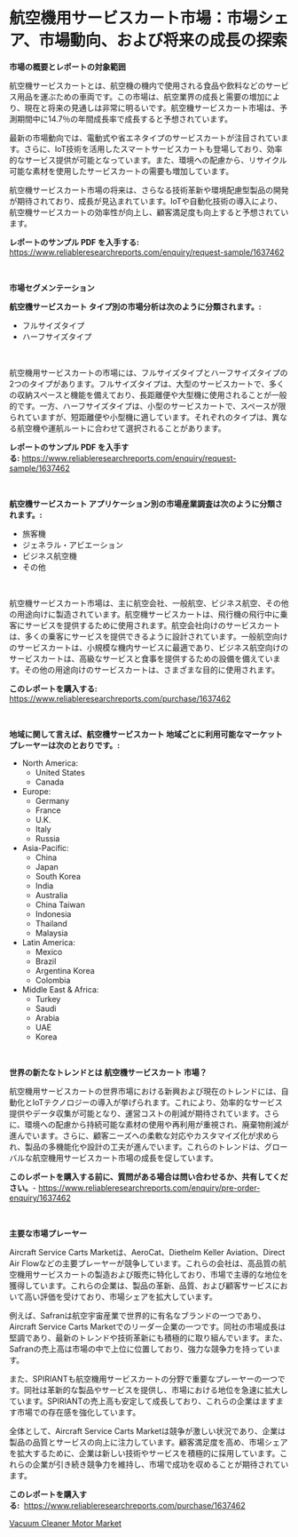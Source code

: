 <p><h1>航空機用サービスカート市場：市場シェア、市場動向、および将来の成長の探索</h1></p><p><strong>市場の概要とレポートの対象範囲</strong></p>
<p><p>航空機サービスカートとは、航空機の機内で使用される食品や飲料などのサービス用品を運ぶための車両です。この市場は、航空業界の成長と需要の増加により、現在と将来の見通しは非常に明るいです。航空機サービスカート市場は、予測期間中に14.7％の年間成長率で成長すると予想されています。</p><p>最新の市場動向では、電動式や省エネタイプのサービスカートが注目されています。さらに、IoT技術を活用したスマートサービスカートも登場しており、効率的なサービス提供が可能となっています。また、環境への配慮から、リサイクル可能な素材を使用したサービスカートの需要も増加しています。</p><p>航空機サービスカート市場の将来は、さらなる技術革新や環境配慮型製品の開発が期待されており、成長が見込まれています。IoTや自動化技術の導入により、航空機サービスカートの効率性が向上し、顧客満足度も向上すると予想されています。</p></p>
<p><strong>レポートのサンプル PDF を入手する:</strong> <a href="https://www.reliableresearchreports.com/enquiry/request-sample/1637462">https://www.reliableresearchreports.com/enquiry/request-sample/1637462</a></p>
<p>&nbsp;</p>
<p><strong>市場セグメンテーション</strong></p>
<p><strong>航空機サービスカート タイプ別の市場分析は次のように分類されます。:</strong></p>
<p><ul><li>フルサイズタイプ</li><li>ハーフサイズタイプ</li></ul></p>
<p>&nbsp;</p>
<p><p>航空機用サービスカートの市場には、フルサイズタイプとハーフサイズタイプの2つのタイプがあります。フルサイズタイプは、大型のサービスカートで、多くの収納スペースと機能を備えており、長距離便や大型機に使用されることが一般的です。一方、ハーフサイズタイプは、小型のサービスカートで、スペースが限られていますが、短距離便や小型機に適しています。それぞれのタイプは、異なる航空機や運航ルートに合わせて選択されることがあります。</p></p>
<p><strong>レポートのサンプル PDF を入手する:</strong>&nbsp;<a href="https://www.reliableresearchreports.com/enquiry/request-sample/1637462">https://www.reliableresearchreports.com/enquiry/request-sample/1637462</a></p>
<p>&nbsp;</p>
<p><strong> 航空機サービスカート アプリケーション別の市場産業調査は次のように分類されます。:</strong></p>
<p><ul><li>旅客機</li><li>ジェネラル・アビエーション</li><li>ビジネス航空機</li><li>その他</li></ul></p>
<p>&nbsp;</p>
<p><p>航空機サービスカート市場は、主に航空会社、一般航空、ビジネス航空、その他の用途向けに製造されています。航空機サービスカートは、飛行機の飛行中に乗客にサービスを提供するために使用されます。航空会社向けのサービスカートは、多くの乗客にサービスを提供できるように設計されています。一般航空向けのサービスカートは、小規模な機内サービスに最適であり、ビジネス航空向けのサービスカートは、高級なサービスと食事を提供するための設備を備えています。その他の用途向けのサービスカートは、さまざまな目的に使用されます。</p></p>
<p><strong>このレポートを購入する:</strong>&nbsp; <a href="https://www.reliableresearchreports.com/purchase/1637462">https://www.reliableresearchreports.com/purchase/1637462</a></p>
<p>&nbsp;</p>
<p><strong>地域に関して言えば、航空機サービスカート 地域ごとに利用可能なマーケットプレーヤーは次のとおりです。:</strong></p>
<p><ul>
    <li>
        North America:
        <ul>
            <li>United States</li>
            <li>Canada</li>
        </ul>
    </li>
    <li>
        Europe:
        <ul>
            <li>Germany</li>
            <li>France</li>
            <li>U.K.</li>
            <li>Italy</li>
            <li>Russia</li>
        </ul>
    </li>
    <li>
        Asia-Pacific:
        <ul>
            <li>China</li>
            <li>Japan</li>
            <li>South Korea</li>
            <li>India</li>
            <li>Australia</li>
            <li>China Taiwan</li>
            <li>Indonesia</li>
            <li>Thailand</li>
            <li>Malaysia</li>
        </ul>
    </li>
    <li>
        Latin America:
        <ul>
            <li>Mexico</li>
            <li>Brazil</li>
            <li>Argentina Korea</li>
            <li>Colombia</li>
        </ul>
    </li>
    <li>
        Middle East & Africa:
        <ul>
            <li>Turkey</li>
            <li>Saudi</li>
            <li>Arabia</li>
            <li>UAE</li>
            <li>Korea</li>
        </ul>
    </li>
    </ul></p>
<p>&nbsp;</p>
<p><strong>世界の新たなトレンドとは 航空機サービスカート 市場？</strong></p>
<p><p>航空機用サービスカートの世界市場における新興および現在のトレンドには、自動化とIoTテクノロジーの導入が挙げられます。これにより、効率的なサービス提供やデータ収集が可能となり、運営コストの削減が期待されています。さらに、環境への配慮から持続可能な素材の使用や再利用が重視され、廃棄物削減が進んでいます。さらに、顧客ニーズへの柔軟な対応やカスタマイズ化が求められ、製品の多機能化や設計の工夫が進んでいます。これらのトレンドは、グローバルな航空機用サービスカート市場の成長を促しています。</p></p>
<p><strong>このレポートを購入する前に、質問がある場合は問い合わせるか、共有してください。</strong>- <a href="https://www.reliableresearchreports.com/enquiry/pre-order-enquiry/1637462">https://www.reliableresearchreports.com/enquiry/pre-order-enquiry/1637462</a></p>
<p>&nbsp;</p>
<p><strong>主要な市場プレーヤー</strong></p>
<p><p>Aircraft Service Carts Marketは、AeroCat、Diethelm Keller Aviation、Direct Air Flowなどの主要プレーヤーが競争しています。これらの会社は、高品質の航空機用サービスカートの製造および販売に特化しており、市場で主導的な地位を獲得しています。これらの企業は、製品の革新、品質、および顧客サービスにおいて高い評価を受けており、市場シェアを拡大しています。</p><p>例えば、Safranは航空宇宙産業で世界的に有名なブランドの一つであり、Aircraft Service Carts Marketでのリーダー企業の一つです。同社の市場成長は堅調であり、最新のトレンドや技術革新にも積極的に取り組んでいます。また、Safranの売上高は市場の中で上位に位置しており、強力な競争力を持っています。</p><p>また、SPIRIANTも航空機用サービスカートの分野で重要なプレーヤーの一つです。同社は革新的な製品やサービスを提供し、市場における地位を急速に拡大しています。SPIRIANTの売上高も安定して成長しており、これらの企業はますます市場での存在感を強化しています。</p><p>全体として、Aircraft Service Carts Marketは競争が激しい状況であり、企業は製品の品質とサービスの向上に注力しています。顧客満足度を高め、市場シェアを拡大するために、企業は新しい技術やサービスを積極的に採用しています。これらの企業が引き続き競争力を維持し、市場で成功を収めることが期待されています。</p></p>
<p><strong>このレポートを購入する:</strong>&nbsp;&nbsp;<a href="https://www.reliableresearchreports.com/purchase/1637462">https://www.reliableresearchreports.com/purchase/1637462</a></p>
<p><p><a href="https://view.publitas.com/reportprime-1/vacuum-cleaner-motor-market-analysis-and-market-size-global-industry-overview-market-segmentation-and-forecast-2024-to-2031/">Vacuum Cleaner Motor Market</a></p></p>